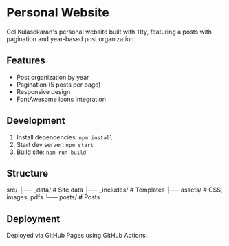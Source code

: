 # Personal Website

Cel Kulasekaran's personal website built with 11ty, featuring a posts with pagination and year-based post organization.

## Features
- Post organization by year
- Pagination (5 posts per page)
- Responsive design
- FontAwesome icons integration

## Development
1. Install dependencies: `npm install`
2. Start dev server: `npm start`
3. Build site: `npm run build`

## Structure
src/
├── _data/        # Site data
├── _includes/    # Templates
├── assets/       # CSS, images, pdfs
└── posts/        # Posts

## Deployment
Deployed via GitHub Pages using GitHub Actions.
